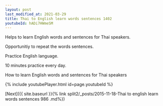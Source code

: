```yaml
---
layout: post
last_modified_at: 2021-03-29
title: Thai to English learn words sentences 1402 
youtubeId: hADi7HWmeSM
---
```

 
 
Helps to learn English words and sentences for Thai speakers.

Opportunitiy to repeat the words sentences. 

Practice English language. 
 
10 minutes practice every day. 
 
How to learn English words and sentences for Thai speakers 
 
{% include youtubePlayer.html id=page.youtubeId %}
 
 
[Next]({{ site.baseurl }}{% link  split2/_posts/2015-11-18-Thai to english learn words sentences 986 .md%})
 
